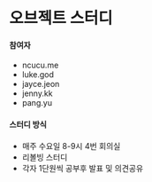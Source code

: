 # 오브젝트 스터디

#### 참여자
- ncucu.me
- luke.god
- jayce.jeon
- jenny.kk
- pang.yu

#### 스터디 방식
- 매주 수요일 8-9시 4번 회의실
- 리볼빙 스터디
- 각자 1단원씩 공부후 발표 및 의견공유

